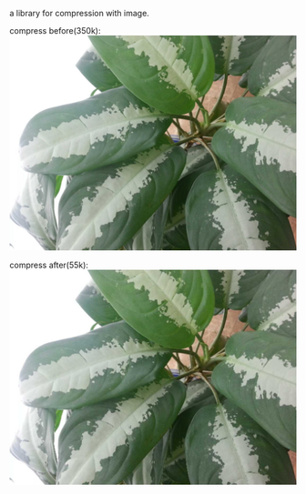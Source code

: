 a library for compression with image.  

compress before(350k):  
![image](original.jpg)  

compress after(55k):  
![image](jpegtrue.jpg) 
